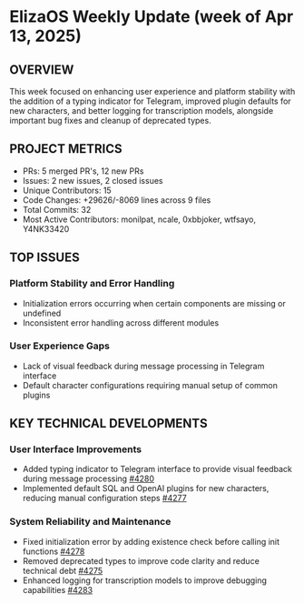 # ElizaOS Weekly Update (week of Apr 13, 2025)

## OVERVIEW
This week focused on enhancing user experience and platform stability with the addition of a typing indicator for Telegram, improved plugin defaults for new characters, and better logging for transcription models, alongside important bug fixes and cleanup of deprecated types.

## PROJECT METRICS
- PRs: 5 merged PR's, 12 new PRs
- Issues: 2 new issues, 2 closed issues
- Unique Contributors: 15
- Code Changes: +29626/-8069 lines across 9 files
- Total Commits: 32
- Most Active Contributors: monilpat, ncale, 0xbbjoker, wtfsayo, Y4NK33420

## TOP ISSUES

### Platform Stability and Error Handling
- Initialization errors occurring when certain components are missing or undefined
- Inconsistent error handling across different modules

### User Experience Gaps
- Lack of visual feedback during message processing in Telegram interface
- Default character configurations requiring manual setup of common plugins

## KEY TECHNICAL DEVELOPMENTS

### User Interface Improvements
- Added typing indicator to Telegram interface to provide visual feedback during message processing [#4280](https://github.com/elizaos/eliza/pull/4280)
- Implemented default SQL and OpenAI plugins for new characters, reducing manual configuration steps [#4277](https://github.com/elizaos/eliza/pull/4277)

### System Reliability and Maintenance
- Fixed initialization error by adding existence check before calling init functions [#4278](https://github.com/elizaos/eliza/pull/4278)
- Removed deprecated types to improve code clarity and reduce technical debt [#4275](https://github.com/elizaos/eliza/pull/4275)
- Enhanced logging for transcription models to improve debugging capabilities [#4283](https://github.com/elizaos/eliza/pull/4283)